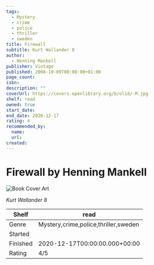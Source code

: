 ```yaml
---
tags:
  - Mystery
  - crime
  - police
  - thriller
  - sweden
title: Firewall
subtitle: Kurt Wallander 8
author:
  - Henning Mankell
publisher: Vintage
published: 2008-10-09T08:00:00+01:00
page_count:
isbn:
description: ""
coverUrl: https://covers.openlibrary.org/b/olid/-M.jpg
shelf: read
owned: true
start_date:
end_date: 2020-12-17
rating: 4
recommended_by:
  name:
  url:
created:
---
```


# Firewall by Henning Mankell

![Book Cover Art](https://covers.openlibrary.org/b/olid/-M.jpg)

_Kurt Wallander 8_

| Shelf | read |
| --- | --- |
| Genre | Mystery,crime,police,thriller,sweden |
| Started |  |
| Finished | 2020-12-17T00:00:00.000+00:00 |
| Rating | 4/5 |
